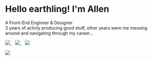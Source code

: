 # Hello earthling! I'm Allen
A Front-End Engineer & Designer<br />
3 years of activly producing good stuff, other years were me messing around and navigating through my career...

<p >
  <a href="https://www.linkedin.com/in/alen-gebles-532729183/">
    <img src="https://img.shields.io/badge/linkedin-%230077B5.svg?&style=for-the-badge&logo=linkedin&logoColor=white" />
  </a>&nbsp;&nbsp;
  <a href="https://alen-gebles.github.io/AllenGebles/">
    <img src="https://img.shields.io/badge/Portfolio-255E63?style=for-the-badge&logo=About.me&logoColor=white" />        
  </a>&nbsp;&nbsp;
  <a href="[https://alen-gebles.github.io/AllenGebles/](https://x.com/Alen_Gebles)">
    <img src="https://img.shields.io/badge/X-000000?style=for-the-badge&logo=x&logoColor=white" />        
  </a>
</p>


![](https://komarev.com/ghpvc/?username=Alen-Gebles)
